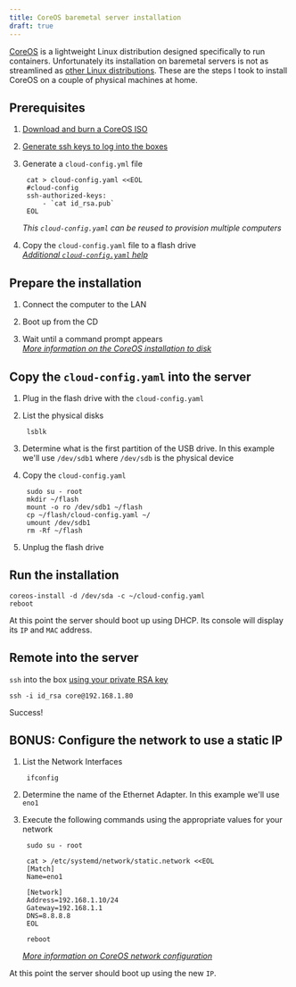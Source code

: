 ```yaml
---
title: CoreOS baremetal server installation
draft: true
---
```


[CoreOS](https://coreos.com/) is a lightweight Linux distribution designed specifically to run containers. Unfortunately its installation on baremetal servers is not as streamlined as [other Linux distributions](https://www.ubuntu.com/download/desktop/install-ubuntu-desktop). These are the steps I took to install CoreOS on a couple of physical machines at home.  

## Prerequisites  

1. [Download and burn a CoreOS ISO](https://coreos.com/os/docs/latest/booting-with-iso.html)  

1. [Generate ssh keys to log into the boxes](https://www.tddapps.com/2017/01/15/how-to-use-your-keybase-key-for-ssh/)  

1. Generate a `cloud-config.yml` file  

        cat > cloud-config.yaml <<EOL
        #cloud-config
        ssh-authorized-keys:
            - `cat id_rsa.pub`
        EOL

    *This `cloud-config.yaml` can be reused to provision multiple computers*  

1. Copy the `cloud-config.yaml` file to a flash drive  
    *[Additional `cloud-config.yaml` help](https://www.digitalocean.com/community/tutorials/how-to-use-cloud-config-for-your-initial-server-setup)*  

## Prepare the installation  

1. Connect the computer to the LAN  

1. Boot up from the CD  

1. Wait until a command prompt appears  
    *[More information on the CoreOS installation to disk](https://coreos.com/os/docs/latest/installing-to-disk.html)*

## Copy the `cloud-config.yaml` into the server  

1. Plug in the flash drive with the `cloud-config.yaml`  

1. List the physical disks  

        lsblk

1. Determine what is the first partition of the USB drive. In this example we'll use `/dev/sdb1` where `/dev/sdb` is the physical device  

1. Copy the `cloud-config.yaml`  

        sudo su - root
        mkdir ~/flash
        mount -o ro /dev/sdb1 ~/flash
        cp ~/flash/cloud-config.yaml ~/
        umount /dev/sdb1
        rm -Rf ~/flash

1. Unplug the flash drive  

## Run the installation  

    coreos-install -d /dev/sda -c ~/cloud-config.yaml
    reboot

At this point the server should boot up using DHCP. Its console will display its `IP` and `MAC` address.

## Remote into the server  

`ssh` into the box [using your private RSA key](https://www.cyberciti.biz/faq/force-ssh-client-to-use-given-private-key-identity-file/)  

    ssh -i id_rsa core@192.168.1.80

Success!

## BONUS: Configure the network to use a static IP  

1. List the Network Interfaces  

        ifconfig

1. Determine the name of the Ethernet Adapter. In this example we'll use `eno1`  

1. Execute the following commands using the appropriate values for your network  

        sudo su - root

        cat > /etc/systemd/network/static.network <<EOL
        [Match]
        Name=eno1

        [Network]
        Address=192.168.1.10/24
        Gateway=192.168.1.1
        DNS=8.8.8.8
        EOL

        reboot

    *[More information on CoreOS network configuration](https://coreos.com/os/docs/latest/network-config-with-networkd.html)*  

At this point the server should boot up using the new `IP`.
